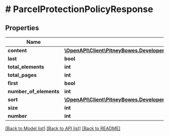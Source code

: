 # # ParcelProtectionPolicyResponse

## Properties

Name | Type | Description | Notes
------------ | ------------- | ------------- | -------------
**content** | [**\OpenAPI\Client\PitneyBowes.Developer.ShippingApi.Model\ParcelProtectionPolicyResponseContent[]**](ParcelProtectionPolicyResponseContent.md) |  | [optional] 
**last** | **bool** |  | [optional] 
**total_elements** | **int** |  | [optional] 
**total_pages** | **int** |  | [optional] 
**first** | **bool** |  | [optional] 
**number_of_elements** | **int** |  | [optional] 
**sort** | [**\OpenAPI\Client\PitneyBowes.Developer.ShippingApi.Model\ParcelProtectionPolicyResponseSort[]**](ParcelProtectionPolicyResponseSort.md) |  | [optional] 
**size** | **int** |  | [optional] 
**number** | **int** |  | [optional] 

[[Back to Model list]](../../README.md#documentation-for-models) [[Back to API list]](../../README.md#documentation-for-api-endpoints) [[Back to README]](../../README.md)



